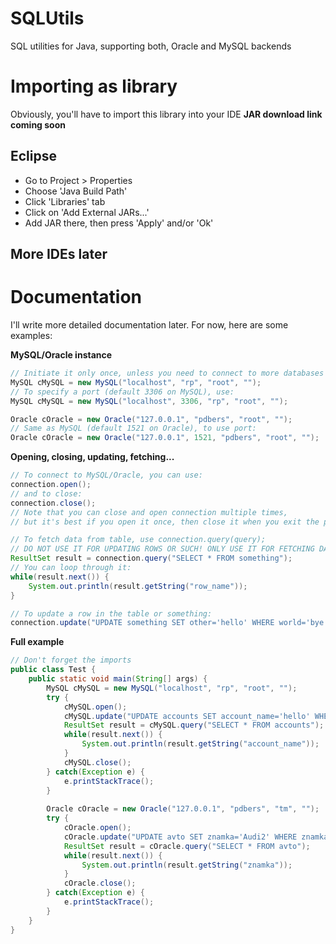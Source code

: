 # SQLUtils
SQL utilities for Java, supporting both, Oracle and MySQL backends

# Importing as library
Obviously, you'll have to import this library into your IDE
**JAR download link coming soon**

## Eclipse
- Go to Project > Properties
- Choose 'Java Build Path'
- Click 'Libraries' tab
- Click on 'Add External JARs...'
- Add JAR there, then press 'Apply' and/or 'Ok'

## More IDEs later

# Documentation
I'll write more detailed documentation later. For now, here are some examples:

**MySQL/Oracle instance**
```java
// Initiate it only once, unless you need to connect to more databases
MySQL cMySQL = new MySQL("localhost", "rp", "root", "");
// To specify a port (default 3306 on MySQL), use:
MySQL cMySQL = new MySQL("localhost", 3306, "rp", "root", "");

Oracle cOracle = new Oracle("127.0.0.1", "pdbers", "root", "");
// Same as MySQL (default 1521 on Oracle), to use port:
Oracle cOracle = new Oracle("127.0.0.1", 1521, "pdbers", "root", "");
```

**Opening, closing, updating, fetching...**
```java
// To connect to MySQL/Oracle, you can use:
connection.open();
// and to close:
connection.close();
// Note that you can close and open connection multiple times,
// but it's best if you open it once, then close it when you exit the program

// To fetch data from table, use connection.query(query);
// DO NOT USE IT FOR UPDATING ROWS OR SUCH! ONLY USE IT FOR FETCHING DATA!
ResultSet result = connection.query("SELECT * FROM something");
// You can loop through it:
while(result.next()) {
	System.out.println(result.getString("row_name"));
}

// To update a row in the table or something:
connection.update("UPDATE something SET other='hello' WHERE world='bye'");
```

**Full example**
```java
// Don't forget the imports
public class Test {
	public static void main(String[] args) {
		MySQL cMySQL = new MySQL("localhost", "rp", "root", "");
		try {
			cMySQL.open();
			cMySQL.update("UPDATE accounts SET account_name='hello' WHERE account_name='world'");
			ResultSet result = cMySQL.query("SELECT * FROM accounts");
			while(result.next()) {
				System.out.println(result.getString("account_name"));
			}
			cMySQL.close();
		} catch(Exception e) {
			e.printStackTrace();
		}
		
		Oracle cOracle = new Oracle("127.0.0.1", "pdbers", "tm", "");
		try {
			cOracle.open();
			cOracle.update("UPDATE avto SET znamka='Audi2' WHERE znamka='Audi'");
			ResultSet result = cOracle.query("SELECT * FROM avto");
			while(result.next()) {
				System.out.println(result.getString("znamka"));
			}
			cOracle.close();
		} catch(Exception e) {
			e.printStackTrace();
		}
	}
}
```
